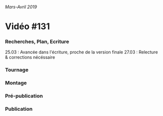 ###### Mars-Avril 2019
# Vidéo #131

### Recherches, Plan, Ecriture
25.03 : Avancée dans l'écriture, proche de la version finale
27.03 : Relecture & corrections nécéssaire

### Tournage

### Montage

### Pré-publication

### Publication

